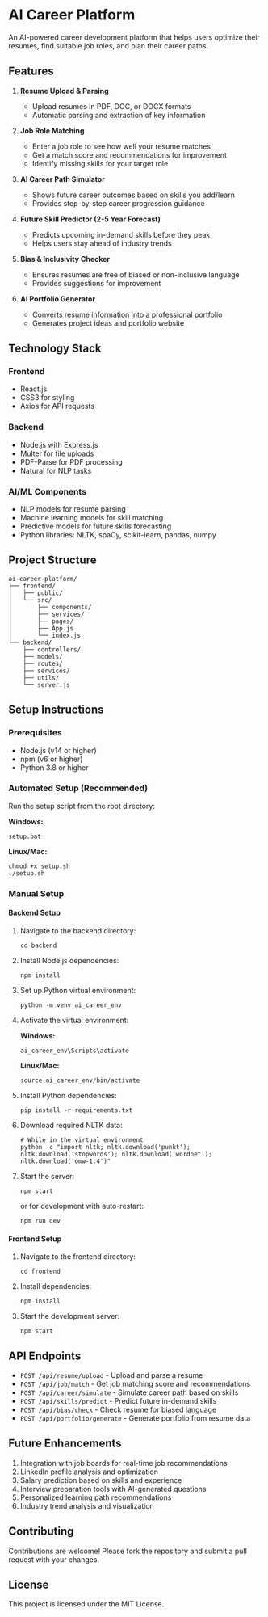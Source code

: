 # AI Career Platform

An AI-powered career development platform that helps users optimize their resumes, find suitable job roles, and plan their career paths.

## Features

1. **Resume Upload & Parsing**
   - Upload resumes in PDF, DOC, or DOCX formats
   - Automatic parsing and extraction of key information

2. **Job Role Matching**
   - Enter a job role to see how well your resume matches
   - Get a match score and recommendations for improvement
   - Identify missing skills for your target role

3. **AI Career Path Simulator**
   - Shows future career outcomes based on skills you add/learn
   - Provides step-by-step career progression guidance

4. **Future Skill Predictor (2-5 Year Forecast)**
   - Predicts upcoming in-demand skills before they peak
   - Helps users stay ahead of industry trends

5. **Bias & Inclusivity Checker**
   - Ensures resumes are free of biased or non-inclusive language
   - Provides suggestions for improvement

6. **AI Portfolio Generator**
   - Converts resume information into a professional portfolio
   - Generates project ideas and portfolio website

## Technology Stack

### Frontend
- React.js
- CSS3 for styling
- Axios for API requests

### Backend
- Node.js with Express.js
- Multer for file uploads
- PDF-Parse for PDF processing
- Natural for NLP tasks

### AI/ML Components
- NLP models for resume parsing
- Machine learning models for skill matching
- Predictive models for future skills forecasting
- Python libraries: NLTK, spaCy, scikit-learn, pandas, numpy

## Project Structure

```
ai-career-platform/
├── frontend/
│   ├── public/
│   └── src/
│       ├── components/
│       ├── services/
│       ├── pages/
│       ├── App.js
│       └── index.js
└── backend/
    ├── controllers/
    ├── models/
    ├── routes/
    ├── services/
    ├── utils/
    └── server.js
```

## Setup Instructions

### Prerequisites
- Node.js (v14 or higher)
- npm (v6 or higher)
- Python 3.8 or higher

### Automated Setup (Recommended)
Run the setup script from the root directory:

**Windows:**
```
setup.bat
```

**Linux/Mac:**
```
chmod +x setup.sh
./setup.sh
```

### Manual Setup

#### Backend Setup
1. Navigate to the backend directory:
   ```
   cd backend
   ```

2. Install Node.js dependencies:
   ```
   npm install
   ```

3. Set up Python virtual environment:
   ```
   python -m venv ai_career_env
   ```

4. Activate the virtual environment:
   
   **Windows:**
   ```
   ai_career_env\Scripts\activate
   ```
   
   **Linux/Mac:**
   ```
   source ai_career_env/bin/activate
   ```

5. Install Python dependencies:
   ```
   pip install -r requirements.txt
   ```

6. Download required NLTK data:
   ```
   # While in the virtual environment
   python -c "import nltk; nltk.download('punkt'); nltk.download('stopwords'); nltk.download('wordnet'); nltk.download('omw-1.4')"
   ```

7. Start the server:
   ```
   npm start
   ```
   or for development with auto-restart:
   ```
   npm run dev
   ```

#### Frontend Setup
1. Navigate to the frontend directory:
   ```
   cd frontend
   ```

2. Install dependencies:
   ```
   npm install
   ```

3. Start the development server:
   ```
   npm start
   ```

## API Endpoints

- `POST /api/resume/upload` - Upload and parse a resume
- `POST /api/job/match` - Get job matching score and recommendations
- `POST /api/career/simulate` - Simulate career path based on skills
- `POST /api/skills/predict` - Predict future in-demand skills
- `POST /api/bias/check` - Check resume for biased language
- `POST /api/portfolio/generate` - Generate portfolio from resume data

## Future Enhancements

1. Integration with job boards for real-time job recommendations
2. LinkedIn profile analysis and optimization
3. Salary prediction based on skills and experience
4. Interview preparation tools with AI-generated questions
5. Personalized learning path recommendations
6. Industry trend analysis and visualization

## Contributing

Contributions are welcome! Please fork the repository and submit a pull request with your changes.

## License

This project is licensed under the MIT License.